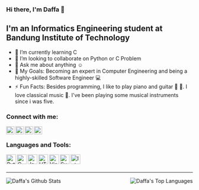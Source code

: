 ### Hi there, I'm Daffa 👋

<!--
**slarkdarr/slarkdarr** is a ✨ _special_ ✨ repository because its `README.md` (this file) appears on your GitHub profile. -->
## I'm an Informatics Engineering student at Bandung Institute of Technology

- 🌱 I’m currently learning C
- 👯 I’m looking to collaborate on Python or C Problem
- 💬 Ask me about anything :relaxed:
- 🥅 My Goals: Becoming an expert in Computer Engineering and being a highly-skilled Software Engineer :computer:
- ⚡ Fun Facts: Besides programming, I like to play piano and guitar :musical_keyboard: :guitar:. I love classical music :musical_score:. I've been playing some musical instruments since i was five.

### Connect with me:

[<img align="left" alt="Daffa | LINE" width="22px" src="https://cdn.jsdelivr.net/npm/simple-icons@3.12.0/icons/line.svg"  />][line]
[<img align="left" alt="Daffa | Instagram" width="22px" src="https://cdn.jsdelivr.net/npm/simple-icons@3.12.0/icons/instagram.svg"  />][instagram]
[<img align="left" alt="Daffa | LinkedIn" width="22px" src="https://cdn.jsdelivr.net/npm/simple-icons@v3/icons/linkedin.svg"  />][linkedin]
[<img align="left" alt="Daffa | Steam" width="22px" src="https://cdn.jsdelivr.net/npm/simple-icons@3.12.0/icons/steam.svg"  />][steam]

<br />

### Languages and Tools:

<img align="left" alt="Python" width="26px" src="https://cdn.jsdelivr.net/npm/simple-icons@3.12.0/icons/python.svg"  />
<img align="left" alt="C" width="26px" src="https://cdn.jsdelivr.net/npm/simple-icons@3.12.0/icons/c.svg"  />
<img align="left" alt="Java" width="26px" src="https://cdn.jsdelivr.net/npm/simple-icons@3.12.0/icons/java.svg"  />
<img align="left" alt="HTML5" width="26px" src="https://cdn.jsdelivr.net/npm/simple-icons@3.12.0/icons/html5.svg"  />
<img align="left" alt="Visual Studio Code" width="26px" src="https://cdn.jsdelivr.net/npm/simple-icons@3.12.0/icons/visualstudiocode.svg"  />
<img align="left" alt="Sublime Text" width="26px" src="https://cdn.jsdelivr.net/npm/simple-icons@3.12.0/icons/sublimetext.svg"  />
<img align="left" alt="Intellij IDEA" width="26px" src="https://cdn.jsdelivr.net/npm/simple-icons@3.12.0/icons/intellijidea.svg"  />

<br />
<br />

---

<img align="left" alt="Daffa's Github Stats" src="https://github-readme-stats.vercel.app/api?username=slarkdarr&show_icons=true&theme=radical"  />
<img align="right" alt="Daffa's Top Languages" src="https://github-readme-stats.vercel.app/api/top-langs/?username=slarkdarr&theme=radical"  />

[linkedin]: https://www.linkedin.com/in/daffa-ananda
[line]: https://line.me/ti/p/~daffa_ananda
[instagram]: https://instagram.com/daffaananda._
[steam]: https://steamcommunity.com/id/todar21
